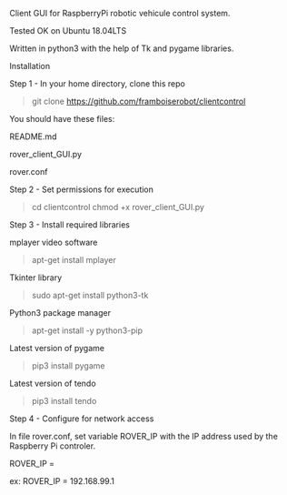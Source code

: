 Client GUI for RaspberryPi robotic vehicule control system.

Tested OK on Ubuntu 18.04LTS

Written in python3 with the help of Tk and pygame libraries.
  
Installation

Step 1 - In your home directory, clone this repo

  > git clone https://github.com/framboiserobot/clientcontrol
  
You should have these files:

  README.md
  
  rover_client_GUI.py
  
  rover.conf
  
Step 2 - Set permissions for execution

  > cd clientcontrol
  > chmod +x rover_client_GUI.py

Step 3 - Install required libraries

mplayer video software
  > apt-get install mplayer

Tkinter library
  > sudo apt-get install python3-tk 

Python3 package manager
  > apt-get install -y python3-pip

Latest version of pygame
  > pip3 install pygame

Latest version of tendo
  > pip3 install tendo
  
Step 4 - Configure for network access 

In file rover.conf, set variable ROVER_IP with the IP address used by the Raspberry Pi controler.

  ROVER_IP = <Ipv4 address>
  
  ex: ROVER_IP = 192.168.99.1
